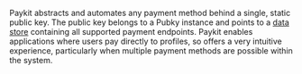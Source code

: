 Paykit abstracts and automates any payment method behind a single, static public key. The public key belongs to a Pubky instance and points to a [data store](Data%20Stores.md) containing all supported payment endpoints. Paykit enables applications where users pay directly to profiles, so offers a very intuitive experience, particularly when multiple payment methods are possible within the system.

